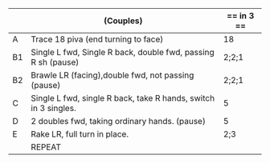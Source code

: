 ||(Couples) | == in 3 == |
|-----|----|-----|
|A|Trace 18 piva (end turning to face) |18|
|B1| Single L fwd, Single R back, double fwd, passing R sh (pause) |2;2;1|
|B2| Brawle LR (facing),double fwd, not passing (pause) |2;2;1|
|C| Single L fwd, single R back, take R hands, switch in 3 singles.  |5|
|D| 2 doubles fwd, taking ordinary hands. (pause) |5|
|E| Rake LR, full turn in place. |2;3|
||REPEAT||
